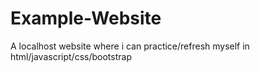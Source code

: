 # Example-Website
A localhost website where i can practice/refresh myself in html/javascript/css/bootstrap
